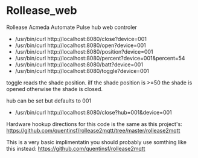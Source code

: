 # Rollease_web
Rollease Acmeda Automate Pulse hub web controler


* /usr/bin/curl http://localhost:8080/close?device=001
* /usr/bin/curl http://localhost:8080/open?device=001
* /usr/bin/curl http://localhost:8080/position?device=001
* /usr/bin/curl http://localhost:8080/percent?device=001&percent=54
* /usr/bin/curl http://localhost:8080/batt?device=001
* /usr/bin/curl http://localhost:8080/toggle?device=001


toggle reads the shade position. iIf the shade position is >=50 the shade is opened otherwise the shade is closed.

hub can be set but defaults to 001

* /usr/bin/curl http://localhost:8080/close?hub=001&device=001

Hardware hookup directions for this code is the same as this project's: https://github.com/quentinsf/rollease2mqtt/tree/master/rollease2mqtt

This is a very basic implimentatin you should probably use somthing like this instead: https://github.com/quentinsf/rollease2mqtt


